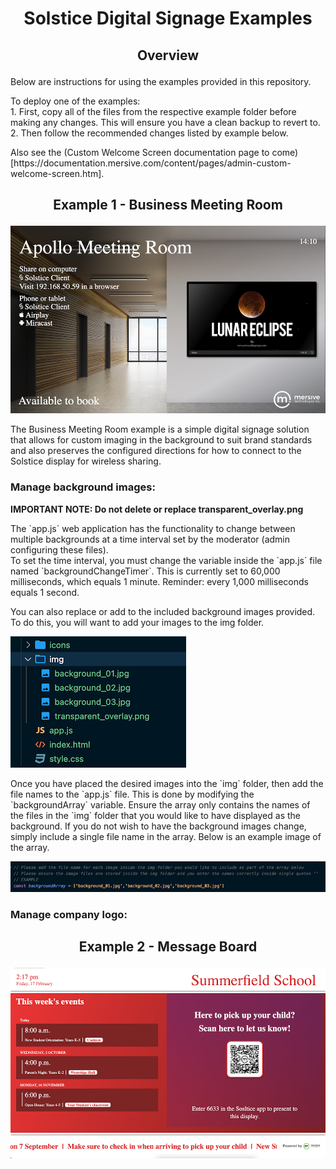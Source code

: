 # <p style="text-align:center">Solstice Digital Signage Examples</p>
## <p style="text-align:center">Overview</p>
<p>
Below are instructions for using the examples provided in this repository.
</p>
<p>
To deploy one of the examples:
<br>1. First, copy all of the files from the respective example folder before making any changes. This will ensure you have a clean backup to revert to.
<br>2. Then follow the recommended changes listed by example below.
</p>
<p>Also see the (Custom Welcome Screen documentation page to come)[https://documentation.mersive.com/content/pages/admin-custom-welcome-screen.htm].
</p>

## <p style="text-align:center">Example 1 - Business Meeting Room</p>
![Business Example](./readme_images/business_example.png)
<p>
The Business Meeting Room example is a simple digital signage solution that allows for custom imaging in the background to suit brand standards and also preserves the configured directions for how to connect to the Solstice display for wireless sharing.
</p>

### Manage background images:
**IMPORTANT NOTE: Do not delete or replace transparent_overlay.png**
<p>
The `app.js` web application has the functionality to change between multiple backgrounds at a time interval set by the moderator (admin configuring these files).
<br>
To set the time interval, you must change the variable inside the `app.js` file named `backgroundChangeTimer`. This is currently set to 60,000 milliseconds, which equals 1 minute. Reminder: every 1,000 milliseconds equals 1 second.<br>
</p>
<p>
You can also replace or add to the included background images provided. To do this, you will want to add your images to the img folder.
<br>
</p>

![Image Location](./readme_images/image_location.png)
<br>
<p>
Once you have placed the desired images into the `img` folder, then add the file names to the `app.js`  file. This is done by modifying the `backgroundArray` variable. Ensure the array only contains the names of the files in the `img` folder that you would like to have displayed as the background.
If you do not wish to have the background images change, simply include a single file name in the array. Below is an example image of the array.
<br>
</p>

![Array Example](./readme_images/array_example.png)


### Manage company logo:
<p>

</p>

## <p style="text-align:center">Example 2 - Message Board</p>
![Messageboard Example](./readme_images/messageboard_example.png)